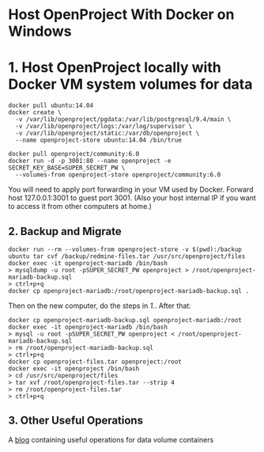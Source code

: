 Host OpenProject With Docker on Windows
===================================

# 1. Host OpenProject locally with Docker VM system volumes for data

```
docker pull ubuntu:14.04
docker create \
  -v /var/lib/openproject/pgdata:/var/lib/postgresql/9.4/main \
  -v /var/lib/openproject/logs:/var/log/supervisor \
  -v /var/lib/openproject/static:/var/db/openproject \
  --name openproject-store ubuntu:14.04 /bin/true

docker pull openproject/community:6.0
docker run -d -p 3001:80 --name openproject -e SECRET_KEY_BASE=SUPER_SECRET_PW \
  --volumes-from openproject-store openproject/community:6.0
```

You will need to apply port forwarding in your VM used by Docker. Forward host 127.0.0.1:3001 to guest port 3001. (Also your host internal IP if you want to access it from other computers at home.)

## 2. Backup and Migrate

```
docker run --rm --volumes-from openproject-store -v $(pwd):/backup ubuntu tar cvf /backup/redmine-files.tar /usr/src/openproject/files
docker exec -it openproject-mariadb /bin/bash
> mysqldump -u root -pSUPER_SECRET_PW openproject > /root/openproject-mariadb-backup.sql
> ctrl+p+q
docker cp openproject-mariadb:/root/openproject-mariadb-backup.sql .
```

Then on the new computer, do the steps in *1.*. After that:
```
docker cp openproject-mariadb-backup.sql openproject-mariadb:/root
docker exec -it openproject-mariadb /bin/bash
> mysql -u root -pSUPER_SECRET_PW openproject < /root/openproject-mariadb-backup.sql
> rm /root/openproject-mariadb-backup.sql
> ctrl+p+q
docker cp openproject-files.tar openproject:/root
docker exec -it openproject /bin/bash
> cd /usr/src/openproject/files
> tar xvf /root/openproject-files.tar --strip 4
> rm /root/openproject-files.tar
> ctrl+p+q
```

## 3. Other Useful Operations

A [blog](https://getcarina.com/docs/tutorials/data-volume-containers/) containing useful operations for data volume containers
